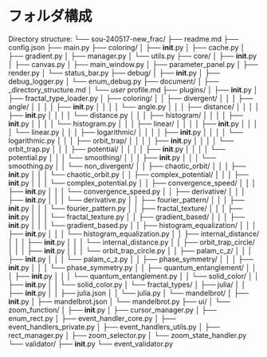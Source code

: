 # フォルダ構成

Directory structure:
└── sou-240517-new_frac/
    ├── readme.md
    ├── config.json
    ├── main.py
    ├── coloring/
    │   ├── __init__.py
    │   ├── cache.py
    │   ├── gradient.py
    │   ├── manager.py
    │   └── utils.py
    ├── core/
    │   ├── __init__.py
    │   ├── canvas.py
    │   ├── main_window.py
    │   ├── parameter_panel.py
    │   ├── render.py
    │   └── status_bar.py
    ├── debug/
    │   ├── __init__.py
    │   ├── debug_logger.py
    │   └── enum_debug.py
    ├── document/
    │   ├── _directory_structure.md
    │   └── _user_ profile.md
    ├── plugins/
    │   ├── __init__.py
    │   ├── fractal_type_loader.py
    │   ├── coloring/
    │   │   ├── divergent/
    │   │   │   ├── angle/
    │   │   │   │   ├── __init__.py
    │   │   │   │   └── angle.py
    │   │   │   ├── distance/
    │   │   │   │   ├── __init__.py
    │   │   │   │   └── distance.py
    │   │   │   ├── histogram/
    │   │   │   │   ├── __init__.py
    │   │   │   │   └── histogram.py
    │   │   │   ├── linear/
    │   │   │   │   ├── __init__.py
    │   │   │   │   └── linear.py
    │   │   │   ├── logarithmic/
    │   │   │   │   ├── __init__.py
    │   │   │   │   └── logarithmic.py
    │   │   │   ├── orbit_trap/
    │   │   │   │   ├── __init__.py
    │   │   │   │   └── orbit_trap.py
    │   │   │   ├── potential/
    │   │   │   │   ├── __init__.py
    │   │   │   │   └── potential.py
    │   │   │   └── smoothing/
    │   │   │       ├── __init__.py
    │   │   │       └── smoothing.py
    │   │   └── non_divergent/
    │   │       ├── chaotic_orbit/
    │   │       │   ├── __init__.py
    │   │       │   └── chaotic_orbit.py
    │   │       ├── complex_potential/
    │   │       │   ├── __init__.py
    │   │       │   └── complex_potential.py
    │   │       ├── convergence_speed/
    │   │       │   ├── __init__.py
    │   │       │   └── convergence_speed.py
    │   │       ├── derivative/
    │   │       │   ├── __init__.py
    │   │       │   └── derivative.py
    │   │       ├── fourier_pattern/
    │   │       │   ├── __init__.py
    │   │       │   └── fourier_pattern.py
    │   │       ├── fractal_texture/
    │   │       │   ├── __init__.py
    │   │       │   └── fractal_texture.py
    │   │       ├── gradient_based/
    │   │       │   ├── __init__.py
    │   │       │   └── gradient_based.py
    │   │       ├── histogram_equalization/
    │   │       │   ├── __init__.py
    │   │       │   └── histogram_equalization.py
    │   │       ├── internal_distance/
    │   │       │   ├── __init__.py
    │   │       │   └── internal_distance.py
    │   │       ├── orbit_trap_circle/
    │   │       │   ├── __init__.py
    │   │       │   └── orbit_trap_circle.py
    │   │       ├── palam_c_z/
    │   │       │   ├── __init__.py
    │   │       │   └── palam_c_z.py
    │   │       ├── phase_symmetry/
    │   │       │   ├── __init__.py
    │   │       │   └── phase_symmetry.py
    │   │       ├── quantum_entanglement/
    │   │       │   ├── __init__.py
    │   │       │   └── quantum_entanglement.py
    │   │       └── solid_color/
    │   │           ├── __init__.py
    │   │           └── solid_color.py
    │   └── fractal_types/
    │       ├── julia/
    │       │   ├── __init__.py
    │       │   ├── julia.json
    │       │   └── julia.py
    │       └── mandelbrot/
    │           ├── __init__.py
    │           ├── mandelbrot.json
    │           └── mandelbrot.py
    ├── ui/
    │   └── zoom_function/
    │       ├── __init__.py
    │       ├── cursor_manager.py
    │       ├── enum_rect.py
    │       ├── event_handler_core.py
    │       ├── event_handlers_private.py
    │       ├── event_handlers_utils.py
    │       ├── rect_manager.py
    │       ├── zoom_selector.py
    │       └── zoom_state_handler.py
    └── validator/
        ├── __init__.py
        └── event_validator.py
